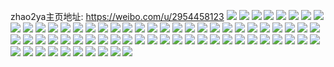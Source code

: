 zhao2ya主页地址: https://weibo.com/u/2954458123 
![](https://wx4.sinaimg.cn/mw2000/b019740bly1h95yddn885j223u35rkjm.jpg) 
![](https://wx4.sinaimg.cn/mw2000/b019740bly1h95yd2wgw7j21we2vae82.jpg) 
![](https://wx4.sinaimg.cn/mw2000/b019740bly1h95yd7fnjlj223u35snpe.jpg) 
![](https://wx4.sinaimg.cn/mw2000/b019740bly1h95yd022m4j21yi2xt1ky.jpg) 
![](https://wx4.sinaimg.cn/mw2000/b019740bly1h95yda9qy7j22c0340qv6.jpg) 
![](https://wx4.sinaimg.cn/mw2000/b019740bly1h95yd4fybpj223u35s1ky.jpg) 
![](https://wx4.sinaimg.cn/mw2000/b019740bgy1h924zw46roj22dc35rhdu.jpg) 
![](https://wx4.sinaimg.cn/mw2000/b019740bgy1h9250iccu8j22dc35skjm.jpg) 
![](https://wx4.sinaimg.cn/mw2000/b019740bgy1h924zyhgkxj22de35shdt.jpg) 
![](https://wx4.sinaimg.cn/mw2000/b019740bgy1h9250u33moj22dc35sb2b.jpg) 
![](https://wx4.sinaimg.cn/mw2000/b019740bgy1h9250g7e27j22dc35qe82.jpg) 
![](https://wx4.sinaimg.cn/mw2000/b019740bgy1h9250n8q4vj22dc35r7wi.jpg) 
![](https://wx4.sinaimg.cn/mw2000/b019740bgy1h92505g0mfj22bg33a4qr.jpg) 
![](https://wx4.sinaimg.cn/mw2000/b019740bgy1h9250ahn3jj22dc35sqv6.jpg) 
![](https://wx4.sinaimg.cn/mw2000/b019740bgy1h92512mmzxj22dc35skjm.jpg) 
![](https://wx4.sinaimg.cn/mw2000/b019740bgy1h9251066ajj22dc35phdu.jpg) 
![](https://wx4.sinaimg.cn/mw2000/b019740bgy1h92514y55lj22c834b7wi.jpg) 
![](https://wx4.sinaimg.cn/mw2000/b019740bgy1h9251bkuexj22dc35su0y.jpg) 
![](https://wx4.sinaimg.cn/mw2000/b019740bgy1h8wv38m61bj22dd35s1ky.jpg) 
![](https://wx4.sinaimg.cn/mw2000/b019740bgy1h8wv390ucij20zo1ban2k.jpg) 
![](https://wx4.sinaimg.cn/mw2000/b019740bgy1h8wv3476nwj227k31vkjl.jpg) 
![](https://wx4.sinaimg.cn/mw2000/b019740bgy1h8wv376j5ij22dd35s7wk.jpg) 
![](https://wx4.sinaimg.cn/mw2000/b019740bgy1h8wv32dudcj22dc35r4qq.jpg) 
![](https://wx4.sinaimg.cn/mw2000/b019740bgy1h8wv30zmxgj223e2siu0x.jpg) 
![](https://wx4.sinaimg.cn/mw2000/b019740bgy1h89cse3sbyj22c033ye82.jpg) 
![](https://wx4.sinaimg.cn/mw2000/b019740bgy1h89cscq7iaj22dd35sx6q.jpg) 
![](https://wx4.sinaimg.cn/mw2000/b019740bgy1h89cs5fih6j22dd35sb2c.jpg) 
![](https://wx4.sinaimg.cn/mw2000/b019740bgy1h89csa7kq0j229n30ukjm.jpg) 
![](https://wx4.sinaimg.cn/mw2000/b019740bgy1h89cs8lpk1j229b30ckjm.jpg) 
![](https://wx4.sinaimg.cn/mw2000/b019740bgy1h89cs0hxf2j22dc35snpf.jpg) 
![](https://wx4.sinaimg.cn/mw2000/b019740bgy1h89cs6wbrfj22c535ox6p.jpg) 
![](https://wx4.sinaimg.cn/mw2000/b019740bgy1h89cst5kgej20zo1b4al8.jpg) 
![](https://wx4.sinaimg.cn/mw2000/b019740bly1h7oxbh88ivj20zo0qf11v.jpg) 
![](https://wx4.sinaimg.cn/mw2000/b019740bly1h7oxba75exj22ap329qv7.jpg) 
![](https://wx4.sinaimg.cn/mw2000/b019740bly1h7oxbgipnkj23402c01l2.jpg) 
![](https://wx4.sinaimg.cn/mw2000/b019740bly1h7oxbmr9c2j20zo256tra.jpg) 
![](https://wx4.sinaimg.cn/mw2000/b019740bly1h7oxbk8410j22es1u64qq.jpg) 
![](https://wx4.sinaimg.cn/mw2000/b019740bly1h7oxb89hwmj20u01hcdup.jpg) 
![](https://wx4.sinaimg.cn/mw2000/b019740bly1h7l2gevc3nj21yy2mn4qq.jpg) 
![](https://wx4.sinaimg.cn/mw2000/b019740bly1h7l2f5mra3j20zo1az7wh.jpg) 
![](https://wx4.sinaimg.cn/mw2000/b019740bly1h7l2fchgwwj22c0340u0x.jpg) 
![](https://wx4.sinaimg.cn/mw2000/b019740bly1h7l2f6q4imj20zo1awwyv.jpg) 
![](https://wx4.sinaimg.cn/mw2000/b019740bly1h7l2f9fzp4j22c033z4qt.jpg) 
![](https://wx4.sinaimg.cn/mw2000/b019740bly1h7l2f60wq3j20xf1887es.jpg) 
![](https://wx4.sinaimg.cn/mw2000/b019740bly1h709hh8hhij229d30ie82.jpg) 
![](https://wx4.sinaimg.cn/mw2000/b019740bly1h709hojma6j22772xmqv7.jpg) 
![](https://wx4.sinaimg.cn/mw2000/b019740bly1h709hjmgl7j22c03401kz.jpg) 
![](https://wx4.sinaimg.cn/mw2000/b019740bly1h709hlzlh9j22c0340npg.jpg) 
![](https://wx4.sinaimg.cn/mw2000/b019740bly1h709hcaoeqj22c03404qr.jpg) 
![](https://wx4.sinaimg.cn/mw2000/b019740bly1h709i3igl5j22c0340e82.jpg) 
![](https://wx4.sinaimg.cn/mw2000/b019740bgy1h6ohpu091qj22812ynkjl.jpg) 
![](https://wx4.sinaimg.cn/mw2000/b019740bgy1h6ohpvtyzwj21yx2mkb2a.jpg) 
![](https://wx4.sinaimg.cn/mw2000/b019740bgy1h6dp58h2ccj22c03401ky.jpg) 
![](https://wx4.sinaimg.cn/mw2000/b019740bgy1h6dp57aovgj22dc35s7wj.jpg) 
![](https://wx4.sinaimg.cn/mw2000/b019740bgy1h6awz4syb5j22c03407wj.jpg) 
![](https://wx4.sinaimg.cn/mw2000/b019740bgy1h6awp76cfoj21p329g1kx.jpg) 
![](https://wx4.sinaimg.cn/mw2000/b019740bgy1h6awp6bzqwj21sc2dsqs7.jpg) 
![](https://wx4.sinaimg.cn/mw2000/b019740bgy1h5rhhhdmpmj223f2sk4qp.jpg) 
![](https://wx4.sinaimg.cn/mw2000/b019740bgy1h5rhhi9neyj21y42lhe6c.jpg) 
![](https://wx4.sinaimg.cn/mw2000/b019740bgy1h5rhhj9onzj22c03407wh.jpg) 
![](https://wx4.sinaimg.cn/mw2000/b019740bgy1h5rhhg6py0j22102pctw2.jpg) 
![](https://wx4.sinaimg.cn/mw2000/b019740bgy1h5rhhkm0yij21o0280hdt.jpg) 
![](https://wx4.sinaimg.cn/mw2000/b019740bgy1h5uo79c5ugj22c03404qp.jpg) 
![](https://wx4.sinaimg.cn/mw2000/b019740bgy1h4xzqjb3fgj228z2zzb29.jpg) 
![](https://wx4.sinaimg.cn/mw2000/b019740bgy1h4xzqlua8aj22c033zu0x.jpg) 
![](https://wx4.sinaimg.cn/mw2000/b019740bgy1h4xzqkvs56j224530bqv5.jpg) 
![](https://wx4.sinaimg.cn/mw2000/b019740bgy1h4xzqpl4ewj22c033y1ky.jpg) 
![](https://wx4.sinaimg.cn/mw2000/b019740bgy1h4xzqqoansj21qy33xqv5.jpg) 
